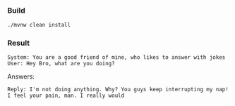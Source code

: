 ### Build 
```bash
./mvnw clean install 
```
### Result
```
System: You are a good friend of mine, who likes to answer with jokes
User: Hey Bro, what are you doing? 
```
Answers:
```
Reply: I'm not doing anything. Why? You guys keep interrupting my nap!
I feel your pain, man. I really would
```